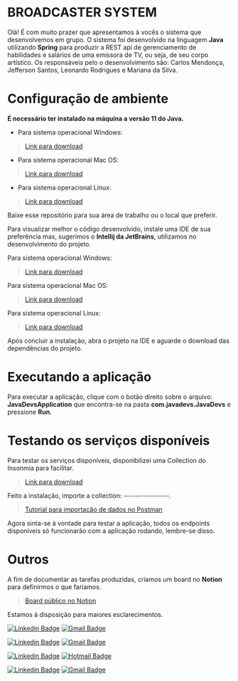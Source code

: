 # BROADCASTER SYSTEM

Olá! É com muito prazer que apresentamos à vocês o sistema que desenvolvemos em grupo. 
O sistema foi desenvolvido na linguagem **Java** utilizando **Spring** para produzir a REST api de gerenciamento de habilidades e salários de uma emissora de TV, ou seja, de seu corpo artístico.
Os responsáveis pelo o desenvolvimento são: Carlos Mendonça, Jefferson Santos, Leonardo Rodrigues e Mariana da Silva.


# Configuração de ambiente
**É necessário ter instalado na máquina a versão 11 do Java.**

- Para sistema operacional Windows:
>[Link para download](https://www.oracle.com/java/technologies/javase-jdk11-downloads.html)

- Para sistema operacional Mac OS:
>[Link para download](https://www.oracle.com/java/technologies/javase-jdk11-downloads.html)

- Para sistema operacional Linux:
>[Link para download](https://www.oracle.com/java/technologies/javase-jdk11-downloads.html)

Baixe esse repositório para sua área de trabalho ou o local que preferir.

Para visualizar melhor o código desenvolvido, instale uma IDE de sua preferência mas, sugerimos o **Intellij da JetBrains**, utilizamos no desenvolvimento do projeto.

Para sistema operacional Windows:
>[Link para download](https://www.jetbrains.com/idea/download/#section=windows)

Para sistema operacional Mac OS:
>[Link para download](https://www.jetbrains.com/idea/download/#section=mac)

Para sistema operacional Linux:
>[Link para download](https://www.jetbrains.com/idea/download/#section=linux)

Após concluir a instalação, abra o projeto na IDE e aguarde o download das dependências do projeto.

# Executando a aplicação
Para executar a aplicação, clique com o botão direito sobre o arquivo: **JavaDevsApplication** que encontra-se na pasta **com.javadevs.JavaDevs** e pressione **Run**.

# Testando os serviços disponíveis
Para testar os serviços disponíveis, disponibilizei uma Collection do Insonmia para facilitar.

>[Link para download](https://insomnia.rest/download/#windows)

Feito a instalação, importe a collection: ----------------.

>[Tutorial para importação de dados no Postman](https://lucassr.medium.com/insomnia-um-poderoso-testador-de-rotas-3d77d2cd8e89#:~:text=Importando%20e%20exportando%20informações&text=Para%20fazer%20a%20importação%2Fexportação,no%20local%20que%20você%20escolheu.)

Agora sinta-se à vontade para testar a aplicação, todos os endpoints disponíveis só funcionarão com a aplicação rodando, lembre-se disso.

# Outros
A fim de documentar as tarefas produzidas, criamos um board no **Notion** para definirmos o que fariamos.

>[Board público no Notion](https://www.notion.so/42b50322445b4899a662cba42d24e04b?v=688a6d6949e14b66917e923dcc08dbce)

Estamos  à disposição para maiores esclarecimentos.

[![Linkedin Badge](https://img.shields.io/badge/-Carlos-blue?style=flat-square&logo=Linkedin&logoColor=white&link=https://www.linkedin.com/in/carlos-vieira-7b8830197/)](https://www.linkedin.com/in/carlos-vieira-7b8830197/)
[![Gmail Badge](https://img.shields.io/badge/-carlos.m.vieira@accenture.com-c14438?style=flat-square&logo=Gmail&logoColor=white&link=mailto:carlos.m.vieira@accenture.com)](mailto:carlos.m.vieira@accenture.com)

[![Linkedin Badge](https://img.shields.io/badge/-Jefferson-blue?style=flat-square&logo=Linkedin&logoColor=white&link=https://www.linkedin.com/in/jefferson-yuiti-dos-santos/)](https://www.linkedin.com/in/jefferson-yuiti-dos-santos/)
[![Gmail Badge](https://img.shields.io/badge/-tgmarinho@gmail.com-c14438?style=flat-square&logo=Gmail&logoColor=white&link=mailto:tgmarinho@gmail.com)](mailto:tgmarinho@gmail.com)


[![Linkedin Badge](https://img.shields.io/badge/-Leonardo-blue?style=flat-square&logo=Linkedin&logoColor=white&link=https://www.linkedin.com/in/devleonardorodrigues/)](https://www.linkedin.com/in/devleonardorodrigues/) 
[![Hotmail Badge](https://img.shields.io/badge/-leonardo.rodrigues1994@hotmail.com-blue?style=flat-square&logo=Email&logoColor=white&link=mailto:leonardo.rodrigues1994@hotmail.com/)](mailto:leonardo.rodrigues1994@hotmail.com) 

[![Linkedin Badge](https://img.shields.io/badge/-Mariana-blue?style=flat-square&logo=Linkedin&logoColor=white&link=https://www.linkedin.com/in/mariana-da-silva-61a1a21b3/)](https://www.linkedin.com/in/mariana-da-silva-61a1a21b3/)
[![Gmail Badge](https://img.shields.io/badge/-tgmarinho@gmail.com-c14438?style=flat-square&logo=Gmail&logoColor=white&link=mailto:tgmarinho@gmail.com)](mailto:contactmarianadasilva@gmail.com)


